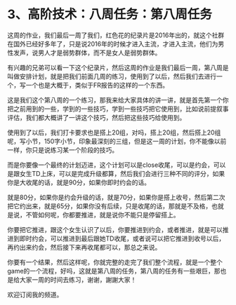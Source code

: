 # 3、高阶技术：八周任务：第八周任务

这周的作业，我们最后一周了我们，红色花的纪录片是2016年出的，就这个社群在国外已经好多年了，只是说2016年的时候才进入主流，才进入主流，他们为男性发声，说男人才是弱势群体，而不是女人是弱势群体。

有兴趣的兄弟可以看一下这个纪录片，然后这周的作业是我们最后一周，第八周是叫做安排计划，就是把我们前面几周的练习，使用到了以后，然后我们去进行一个，写一个也是大概于，类似于FR报告的这样的一个东西。

这是我们这个第八周的一个练习，那我来给大家具体的讲一讲，就是首先第一个你把之前用到的一些，学到的一些技巧，学到一些技巧把它使用到，比如说前提叙事评估，我们都大概讲了一讲这个技巧，然后把这些技巧给使用到。

使用到了以后，我们打卡要求也是搭上20组，对吗，搭上20组，然后搭上20组呢，写小节，150字小节，印象最深刻的三组，但是这一周的计划，你不能像以前一样，你只是说练习某一个阶段的技巧。

而是你要像一个最终的计划迈进，这个计划可以是close收尾，可以是约会，可以是跟女生TD上床，可以是完成升级都算，然后我们会进行三种不同的评分，如果你是大收尾的话，就是90分，如果你即时约会的话。

就是80分，如果你是约会升级的话，就是70分，如果你是搭上收号，然后第二次把它约出来，就是65分，如果你没有后续，只是收尾的话，那就是不及格，也就是说，不管如何呢，你都要推进，就是说你不能只是停留搭上。

你要把它推进，跟这个女生认识了以后，你要推进到约会，或者推进，就是可以推进到即时约会，可以推进到最后跟她TD收尾，或者说可以把它推进到收号以后，再约出来约会，然后接下来再收尾都可以，那总之来说。

你要有一个结果，然后这样呢，你就完整的走完了我们整个流程，就是一个整个game的一个流程，好吗，这就是第八周的任务，第八周的任务有一些艰巨，那也是给大家一周的时间去练习，谢谢，謝謝大家！

欢迎订阅我的频道。